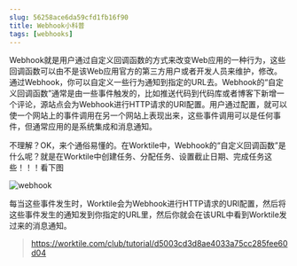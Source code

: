 ```yaml
---
slug: 56258ace6da59cfd1fb16f90
title: Webhook小科普
tags: [webhooks]
---
```


Webhook就是用户通过自定义回调函数的方式来改变Web应用的一种行为，这些回调函数可以由不是该Web应用官方的第三方用户或者开发人员来维护，修改。通过Webhook，你可以自定义一些行为通知到指定的URL去。Webhook的“自定义回调函数”通常是由一些事件触发的，比如推送代码到代码库或者博客下新增一个评论，源站点会为Webhook进行HTTP请求的URI配置。用户通过配置，就可以使一个网站上的事件调用在另一个网站上表现出来，这些事件调用可以是任何事件，但通常应用的是系统集成和消息通知。

不理解？OK，来个通俗易懂的。在Worktile中，Webhook的“自定义回调函数”是什么呢？就是在Worktile中创建任务、分配任务、设置截止日期、完成任务这些！！！看下图

![webhook](http:https://static.gaoqixhb.com/FoiV1hlDr1sD8aVm6ZjZvu7R3Ifp)


每当这些事件发生时，Worktile会为Webhook进行HTTP请求的URI配置，然后将这些事件发生的通知发到你指定的URL里，然后你就会在该URL中看到Worktile发过来的消息通知。 

> https://worktile.com/club/tutorial/d5003cd3d8ae4033a75cc285fee60d04
